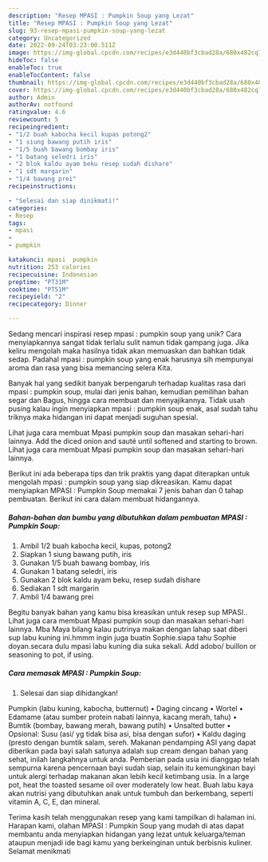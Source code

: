 ```yaml
---
description: "Resep MPASI : Pumpkin Soup yang Lezat"
title: "Resep MPASI : Pumpkin Soup yang Lezat"
slug: 93-resep-mpasi-pumpkin-soup-yang-lezat
category: Uncategorized
date: 2022-09-24T03:23:00.511Z
image: https://img-global.cpcdn.com/recipes/e3d440bf3cbad28a/680x482cq70/mpasi-pumpkin-soup-foto-resep-utama.jpg
hideToc: false
enableToc: true
enableTocContent: false
thumbnail: https://img-global.cpcdn.com/recipes/e3d440bf3cbad28a/680x482cq70/mpasi-pumpkin-soup-foto-resep-utama.jpg
cover: https://img-global.cpcdn.com/recipes/e3d440bf3cbad28a/680x482cq70/mpasi-pumpkin-soup-foto-resep-utama.jpg
author: Admin
authorAv: notfound
ratingvalue: 4.6
reviewcount: 5
recipeingredient:
- "1/2 buah kabocha kecil kupas potong2"
- "1 siung bawang putih iris"
- "1/5 buah bawang bombay iris"
- "1 batang seledri iris"
- "2 blok kaldu ayam beku resep sudah dishare"
- "1 sdt margarin"
- "1/4 bawang prei"
recipeinstructions:

- "Selesai dan siap dinikmati!"
categories:
- Resep
tags:
- mpasi
- 
- pumpkin

katakunci: mpasi  pumpkin 
nutrition: 253 calories
recipecuisine: Indonesian
preptime: "PT31M"
cooktime: "PT51M"
recipeyield: "2"
recipecategory: Dinner

---
```





Sedang mencari inspirasi resep mpasi : pumpkin soup yang unik? Cara menyiapkannya sangat tidak terlalu sulit namun tidak gampang juga. Jika keliru mengolah maka hasilnya tidak akan memuaskan dan bahkan tidak sedap. Padahal mpasi : pumpkin soup yang enak harusnya sih mempunyai aroma dan rasa yang bisa memancing selera Kita.





Banyak hal yang sedikit banyak berpengaruh terhadap kualitas rasa dari mpasi : pumpkin soup, mulai dari jenis bahan, kemudian pemilihan bahan segar dan Bagus, hingga cara membuat dan menyajikannya. Tidak usah pusing kalau ingin menyiapkan mpasi : pumpkin soup enak,      asal sudah tahu triknya maka hidangan ini dapat menjadi suguhan spesial.














Lihat juga cara membuat Mpasi pumpkin soup dan masakan sehari-hari lainnya. Add the diced onion and sauté until softened and starting to brown. Lihat juga cara membuat Mpasi pumpkin soup dan masakan sehari-hari lainnya.






Berikut ini ada beberapa tips dan trik praktis yang dapat diterapkan untuk mengolah mpasi : pumpkin soup yang siap dikreasikan. Kamu dapat menyiapkan MPASI : Pumpkin Soup memakai 7 jenis bahan dan 0 tahap pembuatan. Berikut ini cara dalam membuat hidangannya.

<!--inarticleads1-->

##### Bahan-bahan dan bumbu yang dibutuhkan dalam pembuatan MPASI : Pumpkin Soup:

1. Ambil 1/2 buah kabocha kecil, kupas, potong2
1. Siapkan 1 siung bawang putih, iris
1. Gunakan 1/5 buah bawang bombay, iris
1. Gunakan 1 batang seledri, iris
1. Gunakan 2 blok kaldu ayam beku, resep sudah dishare
1. Sediakan 1 sdt margarin
1. Ambil 1/4 bawang prei


Begitu banyak bahan yang kamu bisa kreasikan untuk resep sup MPASI.. Lihat juga cara membuat Mpasi pumpkin soup dan masakan sehari-hari lainnya. Mba Maya bilang kalau putrinya makan dengan lahap saat diberi sup labu kuning ini.hmmm ingin juga buatin Sophie.siapa tahu Sophie doyan.secara dulu mpasi labu kuning dia suka sekali. Add adobo/ buillon or seasoning to pot, if using. 

<!--inarticleads2-->

##### Cara memasak MPASI : Pumpkin Soup:


1. Selesai dan siap dihidangkan!

Pumpkin (labu kuning, kabocha, butternut) • Daging cincang • Wortel • Edamame (atau sumber protein nabati lainnya, kacang merah, tahu) • Bumtik (bombay, bawang merah, bawang putih) • Unsalted butter • Opsional: Susu (asi/ yg tidak bisa asi, bisa dengan sufor) • Kaldu daging (presto dengan bumtik salam, sereh. Makanan pendamping ASI yang dapat diberikan pada bayi salah satunya adalah sup cream dengan bahan yang sehat, inilah langkahnya untuk anda. Pemberian pada usia ini dianggap telah sempurna karena pencernaan bayi sudah siap, selain itu kemungkinan bayi untuk alergi terhadap makanan akan lebih kecil ketimbang usia. In a large pot, heat the toasted sesame oil over moderately low heat. Buah labu kaya akan nutrisi yang dibutuhkan anak untuk tumbuh dan berkembang, seperti vitamin A, C, E, dan mineral. 

Terima kasih telah menggunakan resep yang kami tampilkan di halaman ini. Harapan kami, olahan MPASI : Pumpkin Soup yang mudah di atas dapat membantu anda menyiapkan hidangan yang lezat untuk keluarga/teman ataupun menjadi ide bagi kamu yang berkeinginan untuk berbisnis kuliner. Selamat menikmati
